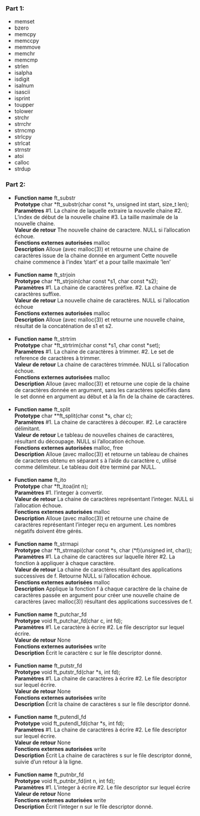 <h3>Part 1:</h3>
<ul>
<li>memset</li><li>bzero</li>
<li>memcpy</li><li>memccpy</li><li>memmove</li><li>memchr</li><li>memcmp</li><li>strlen</li><li>isalpha</li><li>isdigit</li><li>isalnum</li><li>isascii</li><li>isprint</li>
<li>toupper</li><li>tolower</li><li>strchr</li><li>strrchr</li><li>strncmp</li><li>strlcpy</li><li>strlcat</li><li>strnstr</li><li>atoi</li><li>calloc</li><li>strdup</li>
</ul>

<h3>Part 2:</h3>
<ul>

<li>
<strong>Function name</strong>
ft_substr
<br><strong>Prototype</strong>
char *ft_substr(char const *s, unsigned int start,
size_t len);
<br><strong>Paramètres</strong>
#1. La chaine de laquelle extraire la nouvelle
chaine
#2. L’index de début de la nouvelle chaine
#3. La taille maximale de la nouvelle chaine.
<br><strong>Valeur de retour</strong>
The nouvelle chaine de caractere. NULL si
l’allocation échoue.
<br><strong>Fonctions externes autorisées</strong>
malloc
<br><strong>Description</strong>
Alloue (avec malloc(3)) et retourne une chaine de
caractères issue de la chaine donnée en argument
Cette nouvelle chaine commence à l’index ’start’ et
a pour taille maximale ’len’
</li>
<br>
<li>
<strong>Function name</strong>
ft_strjoin
<br><strong>Prototype</strong>
char *ft_strjoin(char const *s1, char const *s2);
<br><strong>Paramètres</strong>
#1. La chaine de caractères préfixe.
#2. La chaine de caractères suffixe.
<br><strong>Valeur de retour</strong>
La nouvelle chaine de caractères. NULL si
l’allocation échoue
<br><strong>Fonctions externes autorisées</strong>
malloc
<br><strong>Description</strong>
Alloue (avec malloc(3)) et retourne une nouvelle
chaine, résultat de la concaténation de s1 et s2.
</li>
<br>
<li>
<strong>Function name</strong>
ft_strtrim
<br><strong>Prototype</strong>
char *ft_strtrim(char const *s1, char const *set);
<br><strong>Paramètres</strong>
#1. La chaine de caractères à trimmer.
#2. Le set de reference de caractères à trimmer.
<br><strong>Valeur de retour</strong>
La chaine de caractères trimmée. NULL si
l’allocation échoue.
<br><strong>Fonctions externes autorisées</strong>
malloc
<br><strong>Description</strong>
Alloue (avec malloc(3)) et retourne une copie de la
chaine de caractères donnée en argument, sans les
caractères spécifiés dans le set donné en argument
au début et à la fin de la chaine de caractères.
</li>
<br>
<li>
<strong>Function name</strong>
ft_split
<br><strong>Prototype</strong>
char **ft_split(char const *s, char c);
<br><strong>Paramètres</strong>
#1. La chaine de caractères à découper.
#2. Le caractère délimitant.
<br><strong>Valeur de retour</strong>
Le tableau de nouvelles chaines de caractères,
résultant du découpage. NULL si l’allocation
échoue.
<br><strong>Fonctions externes autorisées</strong>
malloc, free
<br><strong>Description</strong>
Alloue (avec malloc(3)) et retourne un tableau
de chaines de caracteres obtenu en séparant s à
l’aide du caractère c, utilisé comme délimiteur. Le
tableau doit être terminé par NULL.
</li>
<br>
<li>
<strong>Function name</strong>
ft_ito
<br><strong>Prototype</strong>
char *ft_itoa(int n);
<br><strong>Paramètres</strong>
#1. l’integer à convertir.
<br><strong>Valeur de retour</strong>
La chaine de caractères représentant l’integer.
NULL si l’allocation échoue.
<br><strong>Fonctions externes autorisées</strong>
malloc
<br><strong>Description</strong>
Alloue (avec malloc(3)) et retourne une chaine de
caractères représentant l’integer reçu en argument.
Les nombres négatifs doivent être gérés.
</li>
<br>
<li>
<strong>Function name</strong>
ft_strmapi
<br><strong>Prototype</strong>
char *ft_strmapi(char const *s, char (*f)(unsigned
int, char));
<br><strong>Paramètres</strong>
#1. La chaine de caractères sur laquelle itérer
#2. La fonction à appliquer à chaque caractère.
<br><strong>Valeur de retour</strong>
La chaine de caractères résultant des applications
successives de f. Retourne NULL si l’allocation
échoue.
<br><strong>Fonctions externes autorisées</strong>
malloc
<br><strong>Description</strong>
Applique la fonction f à chaque caractère de la
chaine de caractères passée en argument pour créer
une nouvelle chaine de caractères (avec malloc(3))
résultant des applications successives de f.
</li>
<br>
<li>
<strong>Function name</strong>
ft_putchar_fd
<br><strong>Prototype</strong>
void ft_putchar_fd(char c, int fd);
<br><strong>Paramètres</strong>
#1. Le caractère à écrire
#2. Le file descriptor sur lequel écrire.
<br><strong>Valeur de retour</strong>
None
<br><strong>Fonctions externes autorisées</strong>
write
<br><strong>Description</strong>
Écrit le caractère c sur le file descriptor donné.
</li>
<br>
<li>
<strong>Function name</strong>
ft_putstr_fd
<br><strong>Prototype</strong>
void ft_putstr_fd(char *s, int fd);
<br><strong>Paramètres</strong>
#1. La chaine de caractères à écrire
#2. Le file descriptor sur lequel écrire.
<br><strong>Valeur de retour</strong>
None
<br><strong>Fonctions externes autorisées</strong>
write
<br><strong>Description</strong>
Écrit la chaine de caractères s sur le file
descriptor donné.
</li>
<br>
<li>
<strong>Function name</strong>
ft_putendl_fd
<br><strong>Prototype</strong>
void ft_putendl_fd(char *s, int fd);
<br><strong>Paramètres</strong>
#1. La chaine de caractères à écrire
#2. Le file descriptor sur lequel écrire.
<br><strong>Valeur de retour</strong>
None
<br><strong>Fonctions externes autorisées</strong>
write
<br><strong>Description</strong>
Écrit La chaine de caractères s sur le file
descriptor donné, suivie d’un retour à la ligne.
</li>
<br>
<li>
<strong>Function name</strong>
ft_putnbr_fd
<br><strong>Prototype</strong>
void ft_putnbr_fd(int n, int fd);
<br><strong>Paramètres</strong>
#1. L’integer à écrire
#2. Le file descriptor sur lequel écrire
<br><strong>Valeur de retour</strong>
None
<br><strong>Fonctions externes autorisées</strong>
write
<br><strong>Description</strong>
Écrit l’integer n sur le file descriptor donné.
</li>
<br>
</ul>
